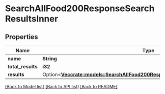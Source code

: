 # SearchAllFood200ResponseSearchResultsInner

## Properties

Name | Type | Description | Notes
------------ | ------------- | ------------- | -------------
**name** | **String** |  | 
**total_results** | **i32** |  | 
**results** | Option<[**Vec<crate::models::SearchAllFood200ResponseSearchResultsInnerResultsInner>**](searchAllFood_200_response_searchResults_inner_results_inner.md)> |  | [optional]

[[Back to Model list]](../README.md#documentation-for-models) [[Back to API list]](../README.md#documentation-for-api-endpoints) [[Back to README]](../README.md)



